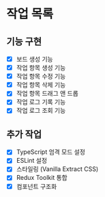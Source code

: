 # 작업 목록

## 기능 구현
- [x] 보드 생성 기능
- [x] 작업 항목 생성 기능
- [x] 작업 항목 수정 기능
- [x] 작업 항목 삭제 기능
- [x] 작업 항목 드래그 앤 드롭
- [x] 작업 로그 기록 기능
- [x] 작업 로그 조회 기능

## 추가 작업
- [x] TypeScript 엄격 모드 설정
- [x] ESLint 설정
- [x] 스타일링 (Vanilla Extract CSS)
- [x] Redux Toolkit 통합
- [x] 컴포넌트 구조화